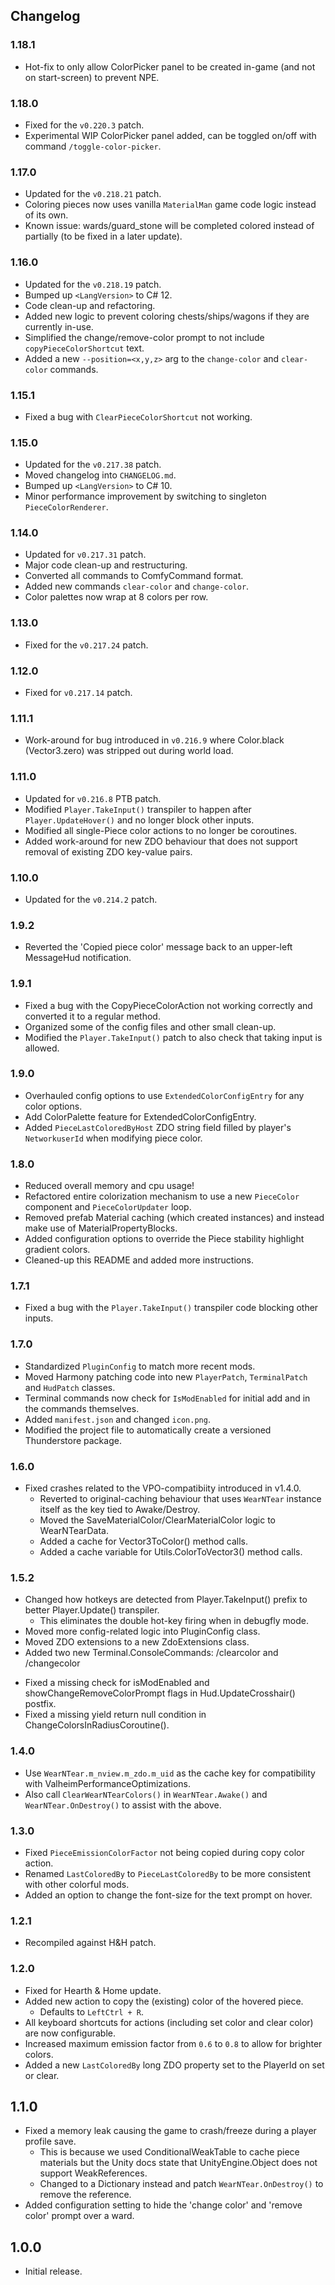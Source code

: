 ## Changelog

### 1.18.1

  * Hot-fix to only allow ColorPicker panel to be created in-game (and not on start-screen) to prevent NPE.

### 1.18.0

  * Fixed for the `v0.220.3` patch.
  * Experimental WIP ColorPicker panel added, can be toggled on/off with command `/toggle-color-picker`.

### 1.17.0

  * Updated for the `v0.218.21` patch.
  * Coloring pieces now uses vanilla `MaterialMan` game code logic instead of its own.
  * Known issue: wards/guard_stone will be completed colored instead of partially (to be fixed in a later update).

### 1.16.0

  * Updated for the `v0.218.19` patch.
  * Bumped up `<LangVersion>` to C# 12.
  * Code clean-up and refactoring.
  * Added new logic to prevent coloring chests/ships/wagons if they are currently in-use.
  * Simplified the change/remove-color prompt to not include `copyPieceColorShortcut` text.
  * Added a new `--position=<x,y,z>` arg to the `change-color` and `clear-color` commands.

### 1.15.1

  * Fixed a bug with `ClearPieceColorShortcut` not working.

### 1.15.0

  * Updated for the `v0.217.38` patch.
  * Moved changelog into `CHANGELOG.md`.
  * Bumped up `<LangVersion>` to C# 10.
  * Minor performance improvement by switching to singleton `PieceColorRenderer`.

### 1.14.0

  * Updated for `v0.217.31` patch.
  * Major code clean-up and restructuring.
  * Converted all commands to ComfyCommand format.
  * Added new commands `clear-color` and `change-color`.
  * Color palettes now wrap at 8 colors per row.

### 1.13.0

  * Fixed for the `v0.217.24` patch.

### 1.12.0

  * Fixed for `v0.217.14` patch.

### 1.11.1

  * Work-around for bug introduced in `v0.216.9` where Color.black (Vector3.zero) was stripped out during world load.

### 1.11.0

  * Updated for `v0.216.8` PTB patch.
  * Modified `Player.TakeInput()` transpiler to happen after `Player.UpdateHover()` and no longer block other inputs.
  * Modified all single-Piece color actions to no longer be coroutines.
  * Added work-around for new ZDO behaviour that does not support removal of existing ZDO key-value pairs.

### 1.10.0

  * Updated for the `v0.214.2` patch.

### 1.9.2

  * Reverted the 'Copied piece color' message back to an upper-left MessageHud notification.

### 1.9.1

  * Fixed a bug with the CopyPieceColorAction not working correctly and converted it to a regular method.
  * Organized some of the config files and other small clean-up.
  * Modified the `Player.TakeInput()` patch to also check that taking input is allowed.

### 1.9.0

  * Overhauled config options to use `ExtendedColorConfigEntry` for any color options.
  * Add ColorPalette feature for ExtendedColorConfigEntry.
  * Added `PieceLastColoredByHost` ZDO string field filled by player's `NetworkuserId` when modifying piece color.

### 1.8.0

  * Reduced overall memory and cpu usage!
  * Refactored entire colorization mechanism to use a new `PieceColor` component and `PieceColorUpdater` loop.
  * Removed prefab Material caching (which created instances) and instead make use of MaterialPropertyBlocks.
  * Added configuration options to override the Piece stability highlight gradient colors.
  * Cleaned-up this README and added more instructions.

### 1.7.1

  * Fixed a bug with the `Player.TakeInput()` transpiler code blocking other inputs.

### 1.7.0

  * Standardized `PluginConfig` to match more recent mods.
  * Moved Harmony patching code into new `PlayerPatch`, `TerminalPatch` and `HudPatch` classes.
  * Terminal commands now check for `IsModEnabled` for initial add and in the commands themselves.
  * Added `manifest.json` and changed `icon.png`.
  * Modified the project file to automatically create a versioned Thunderstore package.

### 1.6.0

  * Fixed crashes related to the VPO-compatibiity introduced in v1.4.0.
    * Reverted to original-caching behaviour that uses `WearNTear` instance itself as the key tied to Awake/Destroy.
    * Moved the SaveMaterialColor/ClearMaterialColor logic to WearNTearData.
    * Added a cache for Vector3ToColor() method calls.
    * Added a cache variable for Utils.ColorToVector3() method calls.

### 1.5.2

  * Changed how hotkeys are detected from Player.TakeInput() prefix to better Player.Update() transpiler.
    * This eliminates the double hot-key firing when in debugfly mode.
  * Moved more config-related logic into PluginConfig class.
  * Moved ZDO extensions to a new ZdoExtensions class.
  * Added two new Terminal.ConsoleCommands: /clearcolor and /changecolor

  - Fixed a missing check for isModEnabled and showChangeRemoveColorPrompt flags in Hud.UpdateCrosshair() postfix.
  - Fixed a missing yield return null condition in ChangeColorsInRadiusCoroutine().

### 1.4.0

  * Use `WearNTear.m_nview.m_zdo.m_uid` as the cache key for compatibility with ValheimPerformanceOptimizations.
  * Also call `ClearWearNTearColors()` in `WearNTear.Awake()` and `WearNTear.OnDestroy()` to assist with the above.

### 1.3.0

  * Fixed `PieceEmissionColorFactor` not being copied during copy color action.
  * Renamed `LastColoredBy` to `PieceLastColoredBy` to be more consistent with other colorful mods.
  * Added an option to change the font-size for the text prompt on hover.

### 1.2.1

  * Recompiled against H&H patch.

### 1.2.0

  * Fixed for Hearth & Home update.
  * Added new action to copy the (existing) color of the hovered piece.
    * Defaults to `LeftCtrl + R`.
  * All keyboard shortcuts for actions (including set color and clear color) are now configurable.
  * Increased maximum emission factor from `0.6` to `0.8` to allow for brighter colors.
  * Added a new `LastColoredBy` long ZDO property set to the PlayerId on set or clear.

## 1.1.0

  * Fixed a memory leak causing the game to crash/freeze during a player profile save.
    * This is because we used ConditionalWeakTable to cache piece materials but the Unity docs state that
      UnityEngine.Object does not support WeakReferences.
    * Changed to a Dictionary instead and patch `WearNTear.OnDestroy()` to remove the reference.
  * Added configuration setting to hide the 'change color' and 'remove color' prompt over a ward.

## 1.0.0

  * Initial release.